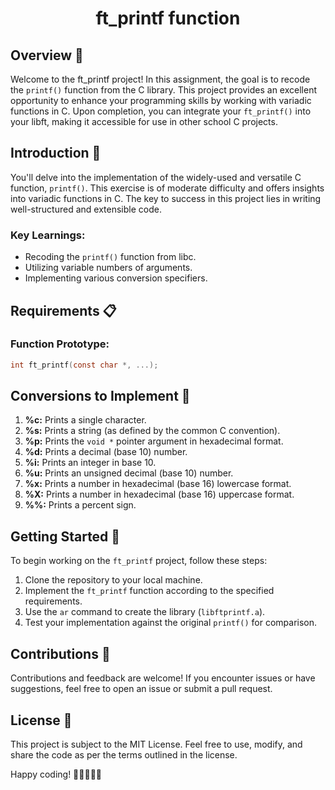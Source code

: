 # <div align="center"> ft_printf function </div>

## Overview 📝

Welcome to the ft_printf project! In this assignment, the goal is to recode the `printf()` function from the C library. This project provides an excellent opportunity to enhance your programming skills by working with variadic functions in C. Upon completion, you can integrate your `ft_printf()` into your libft, making it accessible for use in other school C projects.

## Introduction 🚀

You'll delve into the implementation of the widely-used and versatile C function, `printf()`. This exercise is of moderate difficulty and offers insights into variadic functions in C. The key to success in this project lies in writing well-structured and extensible code.

### Key Learnings:
- Recoding the `printf()` function from libc.
- Utilizing variable numbers of arguments.
- Implementing various conversion specifiers.

## Requirements 📋

### Function Prototype:
```c
int ft_printf(const char *, ...);
```

## Conversions to Implement 🔄

1. **%c:** Prints a single character.
2. **%s:** Prints a string (as defined by the common C convention).
3. **%p:** Prints the `void *` pointer argument in hexadecimal format.
4. **%d:** Prints a decimal (base 10) number.
5. **%i:** Prints an integer in base 10.
6. **%u:** Prints an unsigned decimal (base 10) number.
7. **%x:** Prints a number in hexadecimal (base 16) lowercase format.
8. **%X:** Prints a number in hexadecimal (base 16) uppercase format.
9. **%%:** Prints a percent sign.

## Getting Started 🚀

To begin working on the `ft_printf` project, follow these steps:

1. Clone the repository to your local machine.
2. Implement the `ft_printf` function according to the specified requirements.
3. Use the `ar` command to create the library (`libftprintf.a`).
4. Test your implementation against the original `printf()` for comparison.


## Contributions 🤝

Contributions and feedback are welcome! If you encounter issues or have suggestions, feel free to open an issue or submit a pull request.

## License 📜

This project is subject to the MIT License. Feel free to use, modify, and share the code as per the terms outlined in the license.

Happy coding! 🚀👩‍💻👨‍💻
